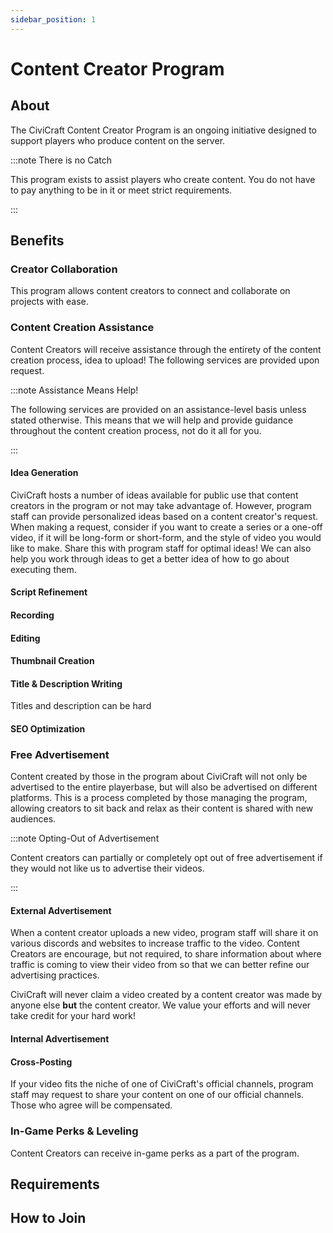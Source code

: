 ```yaml
---
sidebar_position: 1
---
```


# Content Creator Program

## About
The CiviCraft Content Creator Program is an ongoing initiative designed to support players who produce content on the server.


:::note There is no Catch

This program exists to assist players who create content. You do not have to pay anything to be in it or meet strict requirements.

:::
## Benefits
### Creator Collaboration
This program allows content creators to connect and collaborate on projects with ease.

### Content Creation Assistance
Content Creators will receive assistance through the entirety of the content creation process, idea to upload! The following services are provided upon request.

:::note Assistance Means Help!

The following services are provided on an assistance-level basis unless stated otherwise. This means that we will help and provide guidance throughout the content creation process, not do it all for you.

:::

#### Idea Generation
CiviCraft hosts a number of ideas available for public use that content creators in the program or not may take advantage of. However, program staff can provide personalized ideas based on a content creator's request. When making a request, consider if you want to create a series or a one-off video, if it will be long-form or short-form, and the style of video you would like to make. Share this with program staff for optimal ideas! We can also help you work through ideas to get a better idea of how to go about executing them.
#### Script Refinement
#### Recording
#### Editing
#### Thumbnail Creation
#### Title & Description Writing
Titles and description can be hard
#### SEO Optimization
### Free Advertisement
Content created by those in the program about CiviCraft will not only be advertised to the entire playerbase, but will also be advertised on different platforms. This is a process completed by those managing the program, allowing creators to sit back and relax as their content is shared with new audiences. 

:::note Opting-Out of Advertisement

Content creators can partially or completely opt out of free advertisement if they would not like us to advertise their videos.

:::

#### External Advertisement
When a content creator uploads a new video, program staff will share it on various discords and websites to increase traffic to the video. Content Creators are encourage, but not required, to share information about where traffic is coming to view their video from so that we can better refine our advertising practices.

CiviCraft will never claim a video created by a content creator was made by anyone else **but** the content creator. We value your efforts and will never take credit for your hard work!

#### Internal Advertisement
#### Cross-Posting
If your video fits the niche of one of CiviCraft's official channels, program staff may request to share your content on one of our official channels. Those who agree will be compensated.
### In-Game Perks & Leveling
Content Creators can receive in-game perks as a part of the program.
## Requirements
## How to Join
